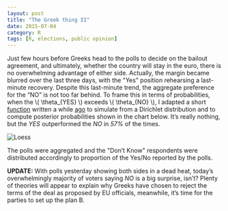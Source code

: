 ```yaml
---
layout: post
title: "The Greek thing II" 
date: 2015-07-04
category: R
tags: [R, elections, public opinion]
---
```


Just few hours before Greeks head to the polls to decide on the bailout agreement, and ultimately, whether the country will stay in the euro, there is no overwhelming advantage of either side. Actually, the margin became blurred over the last three days, with the "Yes" position rehearsing a last-minute recovery. Despite this last-minute trend, the aggregate preference for the “NO” is not too far behind. To frame this in terms of probabilities, when the \\( \theta_{YES} \\) exceeds \\( \theta_{NO} \\), I adapted a short [function](https://gist.github.com/danielmarcelino/9522c58c1dbbd3acc805#file-greek-thing-r) written a while [ago](http://danielmarcelino.com/bayes-says-dont-worry-about-scotlands-referendum/) to simulate from a Dirichlet distribution and to compute posterior probabilities shown in the chart below. It’s really nothing, but the *YES* outperformed the *NO* in *57%* of the times.

![Loess](/images/blog/2015/probs_greece.png)

The polls were aggregated and the "Don’t Know" respondents were distributed accordingly to proportion of the Yes/No reported by the polls.

**UPDATE:**
With polls yesterday showing both sides in a dead heat, today’s overwhelmingly majority of voters saying *NO* is a big surprise, isn’t? Plenty of theories will appear to explain why Greeks have chosen to reject the terms of the deal as proposed by EU officials, meanwhile, it’s time for the parties to set up the plan B.

